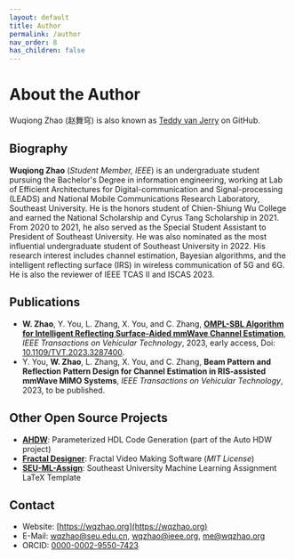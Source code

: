 ```yaml
---
layout: default
title: Author
permalink: /author
nav_order: 8
has_children: false
---
```


# About the Author

Wuqiong Zhao (赵舞穹) is
also known as [Teddy van Jerry](https://github.com/Teddy-van-Jerry) on GitHub.

## Biography

**Wuqiong Zhao** (*Student Member, IEEE*)
is an undergraduate student pursuing the Bachelor's Degree in information engineering, working at Lab of Efficient Architectures for Digital-communication and Signal-processing (LEADS) and National Mobile Communications Research Laboratory, Southeast University.
He is the honors student of Chien-Shiung Wu College
and earned the National Scholarship and Cyrus Tang Scholarship in 2021.
From 2020 to 2021, he also served as the Special Student Assistant to President of Southeast University.
He was also nominated as the most influential undergraduate student of Southeast University in 2022.
His research interest includes channel estimation, Bayesian algorithms, and the intelligent reflecting surface (IRS) in wireless communication of 5G and 6G.
He is also the reviewer of IEEE TCAS II and ISCAS 2023.

## Publications
- **W. Zhao**, Y. You, L. Zhang, X. You, and C. Zhang, [**OMPL-SBL Algorithm for Intelligent Reflecting Surface-Aided mmWave Channel Estimation**](https://ieeexplore.ieee.org/document/10164645), *IEEE Transactions on Vehicular Technology*, 2023, early access, Doi: [10.1109/TVT.2023.3287400](https://doi.org/10.1109/TVT.2023.3287400).
- Y. You, **W. Zhao**, L. Zhang, X. You, and C. Zhang, **Beam Pattern and Reflection Pattern Design for Channel Estimation in RIS-assisted mmWave MIMO Systems**, *IEEE Transactions on Vehicular Technology*, 2023, to be published.

## Other Open Source Projects
- [**AHDW**](https://ahdw.org): Parameterized HDL Code Generation (part of the Auto HDW project)
- [**Fractal Designer**](https://github.com/Teddy-van-Jerry/Fractal_Designer): Fractal Video Making Software (*MIT License*)
- [**SEU-ML-Assign**](https://ctan.org/pkg/seu-ml-assign): Southeast University Machine Learning Assignment LaTeX Template

## Contact
- Website: [https://wqzhao.org](https://wqzhao.org)
- E-Mail: wqzhao@seu.edu.cn, wqzhao@ieee.org, me@wqzhao.org
- ORCID: [0000-0002-9550-7423](https://orcid.org/0000-0002-9550-7423)
